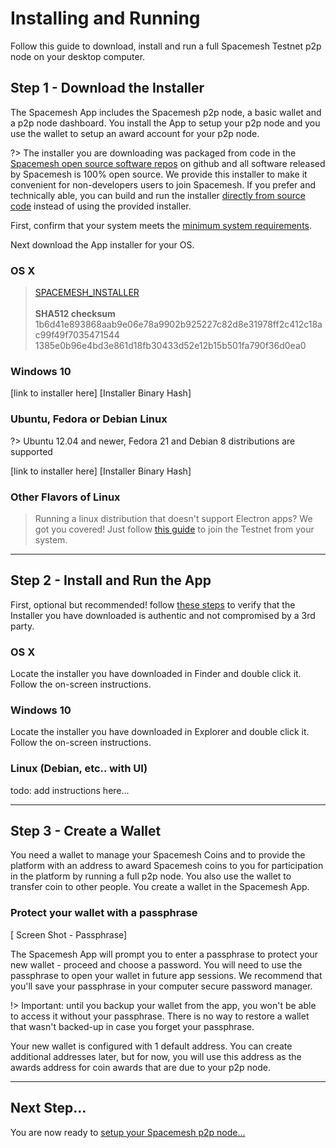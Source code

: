 # Installing and Running

Follow this guide to download, install and run a full Spacemesh Testnet p2p node on your desktop computer.



## Step 1 - Download the Installer

The Spacemesh App includes the Spacemesh p2p node, a basic wallet and a p2p node dashboard. You install the App to setup your p2p node and you use the wallet to setup an award account for your p2p node.

?> The installer you are downloading was packaged from code in the [Spacemesh open source software repos](https://github.com/spacemeshos) on github and all software released by Spacemesh is 100% open source. We provide this installer to make it convenient for non-developers users to join Spacemesh. If you prefer and technically able, you can build and run the installer [directly from source code](soruce.md) instead of using the provided installer.

First, confirm that your system meets the [minimum system requirements](requirements.md).

Next download the App installer for your OS.

### OS X

> [SPACEMESH_INSTALLER](setup.app)
<Br/><br/>**SHA512 checksum**
1b6d41e893868aab9e06e78a9902b925227c82d8e31978ff2c412c18ac99f49f7035471544 1385e0b96e4bd3e861d18fb30433d52e12b15b501fa790f36d0ea0

### Windows 10
[link to installer here]
[Installer Binary Hash]

### Ubuntu, Fedora or Debian Linux

?> Ubuntu 12.04 and newer, Fedora 21 and Debian 8 distributions are supported

[link to installer here]
[Installer Binary Hash]

### Other Flavors of Linux

> Running a linux distribution that doesn't support Electron apps? We got you covered! Just follow [this guide](linux.md) to join the Testnet from your system.

---

## Step 2 - Install and Run the App

First, optional but recommended! follow [these steps](auth.md) to verify that the Installer you have downloaded is authentic and not compromised by a 3rd party.

### OS X
Locate the installer you have downloaded in Finder and double click it. Follow the on-screen instructions.

### Windows 10
Locate the installer you have downloaded in Explorer and double click it. Follow the on-screen instructions.

### Linux (Debian, etc.. with UI)
todo: add instructions here...

---

## Step 3 - Create a Wallet

You need a wallet to manage your Spacemesh Coins and to provide the platform with an address to award Spacemesh coins to you for participation in the platform by running a full p2p node. You also use the wallet to transfer coin to other people. You create a wallet in the Spacemesh App.

### Protect your wallet with a passphrase

[ Screen Shot - Passphrase]

The Spacemesh App will prompt you to enter a passphrase to protect your new wallet - proceed and choose a password. You will need to use the passphrase to open your wallet in future app sessions. We recommend that you'll save your passphrase in your computer secure password manager.

!> Important: until you backup your wallet from the app, you won't be able to access it without your passphrase. There is no way to restore a wallet that wasn't backed-up in case you forget your passphrase.

Your new wallet is configured with 1 default address. You can create additional addresses later, but for now, you will use this address as the awards address for coin awards that are due to your p2p node.

---

## Next Step...

You are now ready to [setup your Spacemesh p2p node...](guide/setup.md)
